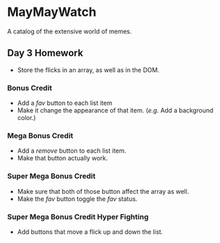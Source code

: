# MayMayWatch

A catalog of the extensive world of memes.

## Day 3 Homework

* Store the flicks in an array, as well as in the DOM.

### Bonus Credit

* Add a _fav_ button to each list item
* Make it change the appearance of that item. (_e.g._ Add a background color.)

### Mega Bonus Credit

* Add a _remove_ button to each list item.
* Make that button actually work.

### Super Mega Bonus Credit

* Make sure that both of those button affect the array as well.
* Make the _fav_ button toggle the _fav_ status.

### Super Mega Bonus Credit Hyper Fighting

* Add buttons that move a flick up and down the list.